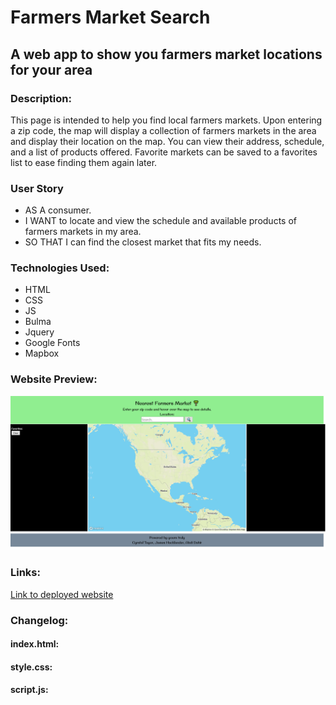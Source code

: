 # Farmers Market Search
## A web app to show you farmers market locations for your area

### Description:
This page is intended to help you find local farmers markets. Upon entering a zip code, the map will display a collection of farmers markets in the area and display their location on the map. You can view their address, schedule, and a list of products offered. Favorite markets can be saved to a favorites list to ease finding them again later.

### User Story
- AS A consumer.
- I WANT to locate and view the schedule and available products of farmers markets in my area.
- SO THAT I can find the closest market that fits my needs.

### Technologies Used:
- HTML
- CSS
- JS
- Bulma
- Jquery
- Google Fonts
- Mapbox

### Website Preview:
![Image of website preview](./assets/preview.png)<br>

### Links:
[Link to deployed website](https://monsaltus.github.io/Farmers-Market-Search/)

### Changelog:
#### index.html:
#### style.css:
#### script.js: